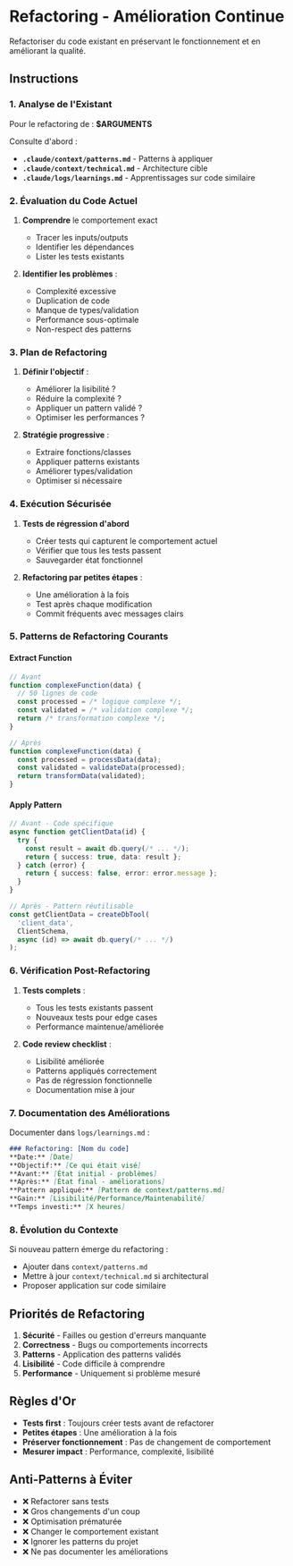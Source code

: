# Refactoring - Amélioration Continue

Refactoriser du code existant en préservant le fonctionnement et en améliorant la qualité.

## Instructions

### 1. **Analyse de l'Existant**
Pour le refactoring de : **$ARGUMENTS**

Consulte d'abord :
- **`.claude/context/patterns.md`** - Patterns à appliquer
- **`.claude/context/technical.md`** - Architecture cible
- **`.claude/logs/learnings.md`** - Apprentissages sur code similaire

### 2. **Évaluation du Code Actuel**
1. **Comprendre** le comportement exact
   - Tracer les inputs/outputs
   - Identifier les dépendances
   - Lister les tests existants

2. **Identifier les problèmes** :
   - Complexité excessive
   - Duplication de code
   - Manque de types/validation
   - Performance sous-optimale
   - Non-respect des patterns

### 3. **Plan de Refactoring**
1. **Définir l'objectif** :
   - Améliorer la lisibilité ?
   - Réduire la complexité ?
   - Appliquer un pattern validé ?
   - Optimiser les performances ?

2. **Stratégie progressive** :
   - Extraire fonctions/classes
   - Appliquer patterns existants
   - Améliorer types/validation
   - Optimiser si nécessaire

### 4. **Exécution Sécurisée**
1. **Tests de régression d'abord**
   - Créer tests qui capturent le comportement actuel
   - Vérifier que tous les tests passent
   - Sauvegarder état fonctionnel

2. **Refactoring par petites étapes** :
   - Une amélioration à la fois
   - Test après chaque modification
   - Commit fréquents avec messages clairs

### 5. **Patterns de Refactoring Courants**

#### Extract Function
```typescript
// Avant
function complexeFunction(data) {
  // 50 lignes de code
  const processed = /* logique complexe */;
  const validated = /* validation complexe */;
  return /* transformation complexe */;
}

// Après
function complexeFunction(data) {
  const processed = processData(data);
  const validated = validateData(processed);
  return transformData(validated);
}
```

#### Apply Pattern
```typescript
// Avant - Code spécifique
async function getClientData(id) {
  try {
    const result = await db.query(/* ... */);
    return { success: true, data: result };
  } catch (error) {
    return { success: false, error: error.message };
  }
}

// Après - Pattern réutilisable
const getClientData = createDbTool(
  'client_data',
  ClientSchema,
  async (id) => await db.query(/* ... */)
);
```

### 6. **Vérification Post-Refactoring**
1. **Tests complets** :
   - Tous les tests existants passent
   - Nouveaux tests pour edge cases
   - Performance maintenue/améliorée

2. **Code review checklist** :
   - Lisibilité améliorée
   - Patterns appliqués correctement
   - Pas de régression fonctionnelle
   - Documentation mise à jour

### 7. **Documentation des Améliorations**
Documenter dans `logs/learnings.md` :
```markdown
### Refactoring: [Nom du code]
**Date:** [Date]
**Objectif:** [Ce qui était visé]
**Avant:** [État initial - problèmes]
**Après:** [État final - améliorations]
**Pattern appliqué:** [Pattern de context/patterns.md]
**Gain:** [Lisibilité/Performance/Maintenabilité]
**Temps investi:** [X heures]
```

### 8. **Évolution du Contexte**
Si nouveau pattern émerge du refactoring :
- Ajouter dans `context/patterns.md`
- Mettre à jour `context/technical.md` si architectural
- Proposer application sur code similaire

## Priorités de Refactoring
1. **Sécurité** - Failles ou gestion d'erreurs manquante
2. **Correctness** - Bugs ou comportements incorrects
3. **Patterns** - Application des patterns validés
4. **Lisibilité** - Code difficile à comprendre
5. **Performance** - Uniquement si problème mesuré

## Règles d'Or
- **Tests first** : Toujours créer tests avant de refactorer
- **Petites étapes** : Une amélioration à la fois
- **Préserver fonctionnement** : Pas de changement de comportement
- **Mesurer impact** : Performance, complexité, lisibilité

## Anti-Patterns à Éviter
- ❌ Refactorer sans tests
- ❌ Gros changements d'un coup
- ❌ Optimisation prématurée
- ❌ Changer le comportement existant
- ❌ Ignorer les patterns du projet
- ❌ Ne pas documenter les améliorations